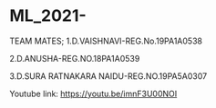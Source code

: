# ML_2021-
TEAM MATES;
1.D.VAISHNAVI-REG.No.19PA1A0538

2.D.ANUSHA-REG.NO.18PA1A0539

3.D.SURA RATNAKARA NAIDU-REG.NO.19PA5A0307

Youtube link:
https://youtu.be/imnF3U00NOI

